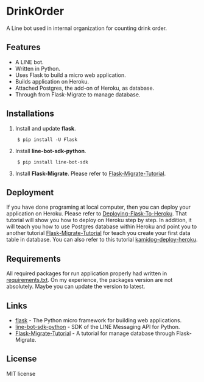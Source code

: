 DrinkOrder
==========
A Line bot used in internal organization for counting drink order.

Features
--------
- A LINE bot.
- Written in Python.
- Uses Flask to build a micro web application.
- Builds application on Heroku.
- Attached Postgres, the add-on of Heroku, as database.
- Through from Flask-Migrate to manage database.

Installations
-------------
1. Install and update **flask**.

```
    $ pip install -U Flask
```

2. Install **line-bot-sdk-python**.

```
    $ pip install line-bot-sdk
```

3. Install **Flask-Migrate**. Please refer to [Flask-Migrate-Tutorial].

Deployment
----------
 If you have done programing at local computer, then you can deploy your application on Heroku. Please refer to [Deploying-Flask-To-Heroku]. That tutorial will show you how to deploy on Heroku step by step. In addition, it will teach you how to use Postgres database within Heroku and point you to another tutorial [Flask-Migrate-Tutorial] for teach you create your first data table in database. You can also refer to this tutorial [kamidog-deploy-heroku].


Requirements
------------
All required packages for run application properly had written in [requirements.txt]. On my experience, the packages version are not absolutely. Maybe you can update the version to latest.

Links
-----
* [flask] - The Python micro framework for building web applications.
* [line-bot-sdk-python] - SDK of the LINE Messaging API for Python.
* [Flask-Migrate-Tutorial] - A tutorial for manage database through Flask-Migrate.

License
-------
MIT license

[//]: #

[requirements.txt]:https://github.com/sa002999/drinkorder/blob/master/requirements.txt
[flask]:https://github.com/pallets/flask
[Flask-Migrate-Tutorial]:https://github.com/twtrubiks/Flask-Migrate-Tutorial
[line-bot-sdk-python]:https://github.com/line/line-bot-sdk-python
[Deploying-Flask-To-Heroku]:https://github.com/twtrubiks/Deploying-Flask-To-Heroku
[kamidog-deploy-heroku]:https://ithelp.ithome.com.tw/articles/10196129
